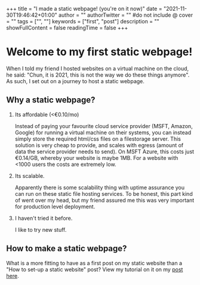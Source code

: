 +++
title = "I made a static webpage! (you're on it now)"
date = "2021-11-30T19:46:42+01:00"
author = ""
authorTwitter = "" #do not include @
cover = ""
tags = ["", ""]
keywords = ["first", "post"]
description = ""
showFullContent = false
readingTime = false
+++

# Welcome to my first static webpage!

When I told my friend I hosted websites on a virtual machine on the cloud, he said: "Chun, it is 2021, this is not the way we do these things anymore". As such, I set out on a journey to host a static webpage. 

## Why a static webpage?
1. Its affordable (<€0.10/mo)

    Instead of paying your favourite cloud service provider (MSFT, Amazon, Google) for running a virtual machine on their systems, you can instead simply store the required html/css files on a filestorage server. This solution is very cheap to provide, and scales with egress (amount of data the service provider needs to send). On MSFT Azure, this costs just €0.14/GB, whereby your website is maybe 1MB. For a website with <1000 users the costs are extremely low. 

2. Its scalable.

    Apparently there is some scalability thing with uptime assurance you can run on these static file hosting services. To be honest, this part kind of went over my head, but my friend assured me this was very important for production level deployment.

3. I haven't tried it before. 

    I like to try new stuff. 


## How to make a static webpage?
What is a more fitting to have as a first post on my static website than a "How to set-up a static website" post?
View my tutorial on it on my [post here](/coding/how-i-made-this-site). 
